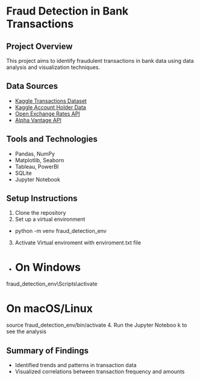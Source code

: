 # Fraud Detection in Bank Transactions

## Project Overview
This project aims to identify fraudulent transactions in bank data using data analysis and visualization techniques.

## Data Sources
- [Kaggle Transactions Dataset](https://www.kaggle.com/datasets/kkhandekar/fraud-detection-data)
- [Kaggle Account Holder Data](https://www.kaggle.com/datasets/shubhendra1511/customer-personal-details)
- [Open Exchange Rates API](https://openexchangerates.org/)
- [Alpha Vantage API](https://www.alphavantage.co/)

## Tools and Technologies
- Pandas, NumPy
- Matplotlib, Seaborn
- Tableau, PowerBI
- SQLite
- Jupyter Notebook

## Setup Instructions
1. Clone the repository
2. Set up a virtual environment
- python -m venv fraud_detection_env
3. Activate Virtual enviroment with enviroment.txt file
- # On Windows
fraud_detection_env\Scripts\activate
# On macOS/Linux
source fraud_detection_env/bin/activate
4. Run the Jupyter Noteboo k to see the analysis

## Summary of Findings
- Identified trends and patterns in transaction data
- Visualized correlations between transaction frequency and amounts
